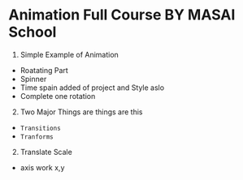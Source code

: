 # Animation Full Course BY MASAI School
1. Simple Example of Animation
- Roatating Part
- Spinner
- Time spain added of project and Style aslo
- Complete one rotation


2. Two Major Things are things are this 
- `Transitions`
- `Tranforms`

2. Translate Scale
- axis work x,y